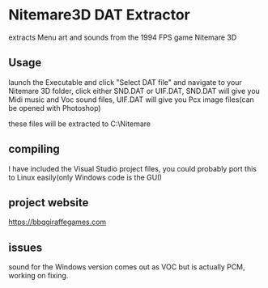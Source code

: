 # Nitemare3D DAT Extractor
extracts Menu art and sounds from the 1994 FPS game Nitemare 3D

## Usage
launch the Executable and click "Select DAT file" and navigate to your Nitemare 3D folder,
click either SND.DAT or UIF.DAT,
SND.DAT will give you Midi music and Voc sound files, UIF.DAT will give you Pcx image files(can be opened with Photoshop)

these files will be extracted to C:\Nitemare

## compiling
I have included the Visual Studio project files,
you could probably port this to Linux easily(only Windows code is the GUI)

## project website
https://bbqgiraffegames.com


## issues
sound for the Windows version comes out as VOC but is actually PCM, working on fixing.
